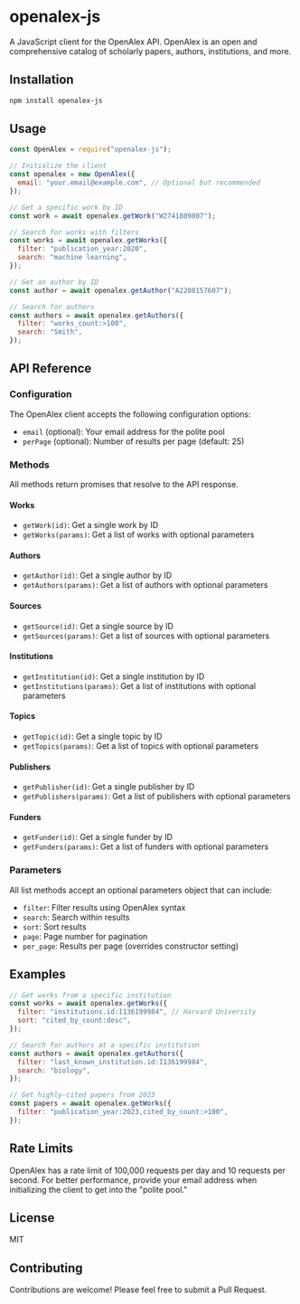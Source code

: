 # openalex-js

A JavaScript client for the OpenAlex API. OpenAlex is an open and comprehensive catalog of scholarly papers, authors, institutions, and more.

## Installation

```bash
npm install openalex-js
```

## Usage

```javascript
const OpenAlex = require("openalex-js");

// Initialize the client
const openalex = new OpenAlex({
  email: "your.email@example.com", // Optional but recommended
});

// Get a specific work by ID
const work = await openalex.getWork("W2741809807");

// Search for works with filters
const works = await openalex.getWorks({
  filter: "publication_year:2020",
  search: "machine learning",
});

// Get an author by ID
const author = await openalex.getAuthor("A2208157607");

// Search for authors
const authors = await openalex.getAuthors({
  filter: "works_count:>100",
  search: "Smith",
});
```

## API Reference

### Configuration

The OpenAlex client accepts the following configuration options:

- `email` (optional): Your email address for the polite pool
- `perPage` (optional): Number of results per page (default: 25)

### Methods

All methods return promises that resolve to the API response.

#### Works

- `getWork(id)`: Get a single work by ID
- `getWorks(params)`: Get a list of works with optional parameters

#### Authors

- `getAuthor(id)`: Get a single author by ID
- `getAuthors(params)`: Get a list of authors with optional parameters

#### Sources

- `getSource(id)`: Get a single source by ID
- `getSources(params)`: Get a list of sources with optional parameters

#### Institutions

- `getInstitution(id)`: Get a single institution by ID
- `getInstitutions(params)`: Get a list of institutions with optional parameters

#### Topics

- `getTopic(id)`: Get a single topic by ID
- `getTopics(params)`: Get a list of topics with optional parameters

#### Publishers

- `getPublisher(id)`: Get a single publisher by ID
- `getPublishers(params)`: Get a list of publishers with optional parameters

#### Funders

- `getFunder(id)`: Get a single funder by ID
- `getFunders(params)`: Get a list of funders with optional parameters

### Parameters

All list methods accept an optional parameters object that can include:

- `filter`: Filter results using OpenAlex syntax
- `search`: Search within results
- `sort`: Sort results
- `page`: Page number for pagination
- `per_page`: Results per page (overrides constructor setting)

## Examples

```javascript
// Get works from a specific institution
const works = await openalex.getWorks({
  filter: "institutions.id:I136199984", // Harvard University
  sort: "cited_by_count:desc",
});

// Search for authors at a specific institution
const authors = await openalex.getAuthors({
  filter: "last_known_institution.id:I136199984",
  search: "biology",
});

// Get highly-cited papers from 2023
const papers = await openalex.getWorks({
  filter: "publication_year:2023,cited_by_count:>100",
});
```

## Rate Limits

OpenAlex has a rate limit of 100,000 requests per day and 10 requests per second. For better performance, provide your email address when initializing the client to get into the "polite pool."

## License

MIT

## Contributing

Contributions are welcome! Please feel free to submit a Pull Request.
